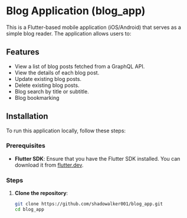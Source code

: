 # Blog Application (blog_app)

This is a Flutter-based mobile application (iOS/Android) that serves as a simple blog reader. The application allows users to:


## Features

- View a list of blog posts fetched from a GraphQL API.
- View the details of each blog post.
- Update existing blog posts.
- Delete existing blog posts.
- Blog search by title or subtitle.
- Blog bookmarking

## Installation

To run this application locally, follow these steps:

### Prerequisites

- **Flutter SDK**: Ensure that you have the Flutter SDK installed. You can download it from [flutter.dev](https://flutter.dev).

### Steps

1. **Clone the repository**:
   ```sh
   git clone https://github.com/shadowalker001/blog_app.git
   cd blog_app
